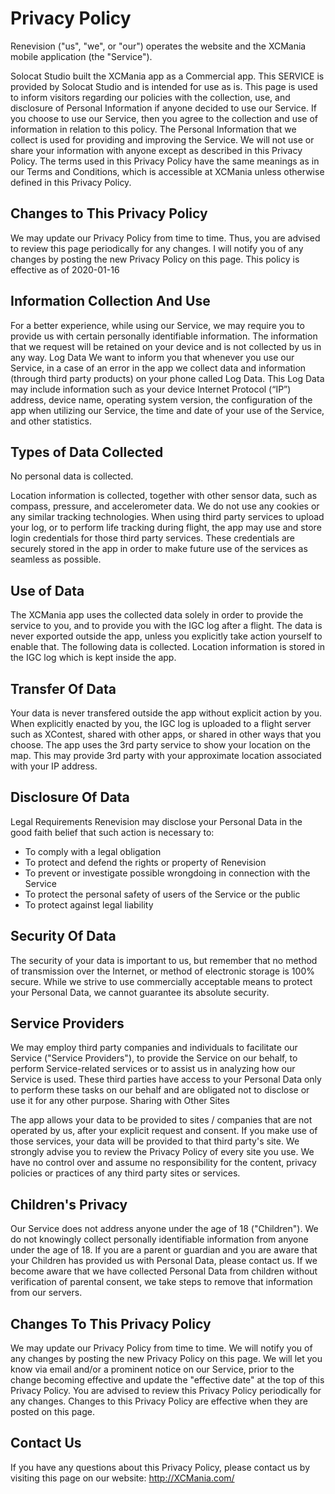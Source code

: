 # Privacy Policy

Renevision ("us", "we", or "our") operates the website and the XCMania mobile application (the "Service").

Solocat Studio built the XCMania app as a Commercial app. This SERVICE is provided by Solocat Studio and is intended for use as is.
This page is used to inform visitors regarding our policies with the collection, use, and disclosure of Personal Information if anyone decided to use our Service.
If you choose to use our Service, then you agree to the collection and use of information in relation to this policy. The Personal Information that we collect is used for providing and improving the Service. We will not use or share your information with anyone except as described in this Privacy Policy.
The terms used in this Privacy Policy have the same meanings as in our Terms and Conditions, which is accessible at XCMania unless otherwise defined in this Privacy Policy.

## Changes to This Privacy Policy

We may update our Privacy Policy from time to time. Thus, you are advised to review this page periodically for any changes. I will notify you of any changes by posting the new Privacy Policy on this page.
This policy is effective as of 2020-01-16


## Information Collection And Use

For a better experience, while using our Service, we may require you to provide us with certain personally identifiable information. The information that we request will be retained on your device and is not collected by us in any way.
Log Data
We want to inform you that whenever you use our Service, in a case of an error in the app we collect data and information (through third party products) on your phone called Log Data. This Log Data may include information such as your device Internet Protocol (“IP”) address, device name, operating system version, the configuration of the app when utilizing our Service, the time and date of your use of the Service, and other statistics.

## Types of Data Collected

No personal data is collected.

Location information is collected, together with other sensor data, such as compass, pressure, and accelerometer data.
We do not use any cookies or any similar tracking technologies.
When using third party services to upload your log, or to perform life tracking during flight, the app may use and store login credentials for those third party services. These credentials are securely stored in the app in order to make future use of the services as seamless as possible.

## Use of Data

The XCMania app uses the collected data solely in order to provide the service to you, and to provide you with the IGC log after a flight. The data is never exported outside the app, unless you explicitly take action yourself to enable that. The following data is collected.
Location information is stored in the IGC log which is kept inside the app.

## Transfer Of Data

Your data is never transfered outside the app without explicit action by you.
When explicitly enacted by you, the IGC log is uploaded to a flight server such as XContest, shared with other apps, or shared in other ways that you choose.
The app uses the 3rd party service to show your location on the map. This may provide 3rd party with your approximate location associated with your IP address.

## Disclosure Of Data

Legal Requirements
Renevision may disclose your Personal Data in the good faith belief that such action is necessary to:
- To comply with a legal obligation
- To protect and defend the rights or property of Renevision
- To prevent or investigate possible wrongdoing in connection with the Service
- To protect the personal safety of users of the Service or the public
- To protect against legal liability

## Security Of Data

The security of your data is important to us, but remember that no method of transmission over the Internet, or method of electronic storage is 100% secure. While we strive to use commercially acceptable means to protect your Personal Data, we cannot guarantee its absolute security.

## Service Providers

We may employ third party companies and individuals to facilitate our Service ("Service Providers"), to provide the Service on our behalf, to perform Service-related services or to assist us in analyzing how our Service is used.
These third parties have access to your Personal Data only to perform these tasks on our behalf and are obligated not to disclose or use it for any other purpose.
Sharing with Other Sites

The app allows your data to be provided to sites / companies that are not operated by us, after your explicit request and consent. If you make use of those services, your data will be provided to that third party's site. We strongly advise you to review the Privacy Policy of every site you use.
We have no control over and assume no responsibility for the content, privacy policies or practices of any third party sites or services.

## Children's Privacy

Our Service does not address anyone under the age of 18 ("Children").
We do not knowingly collect personally identifiable information from anyone under the age of 18. If you are a parent or guardian and you are aware that your Children has provided us with Personal Data, please contact us. If we become aware that we have collected Personal Data from children without verification of parental consent, we take steps to remove that information from our servers.

## Changes To This Privacy Policy

We may update our Privacy Policy from time to time. We will notify you of any changes by posting the new Privacy Policy on this page.
We will let you know via email and/or a prominent notice on our Service, prior to the change becoming effective and update the "effective date" at the top of this Privacy Policy.
You are advised to review this Privacy Policy periodically for any changes. Changes to this Privacy Policy are effective when they are posted on this page.

## Contact Us

If you have any questions about this Privacy Policy, please contact us by visiting this page on our website: http://XCMania.com/
